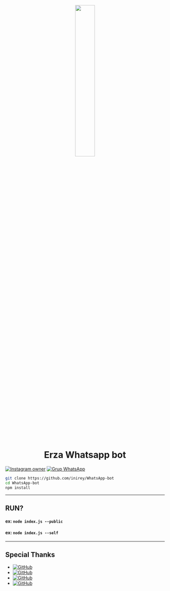 <p align="center">
	<img src="https://i.ibb.co/FBL520L/IMG-20210821-192755.jpg" width="35%" style="margin-left: auto;margin-right: auto;display: block;">
</p>
<h1 align="center">Erza Whatsapp bot</h1>

[![Instagram owner](https://img.shields.io/badge/instagram-25D366?style=for-the-badge&logo=whatsapp&logoColor=white)](https://chat.whatsapp.com/BsC3U7tjBuq6vBXOa4Wh9j)
[![Grup WhatsApp](https://img.shields.io/badge/WhatsApp-25D366?style=for-the-badge&logo=whatsapp&logoColor=white)](https://chat.whatsapp.com/BsC3U7tjBuq6vBXOa4Wh9j)

```bash
git clone https://github.com/inirey/WhatsApp-bot
cd WhatsApp-bot
npm install
```

---------

## RUN?

#### ex: `node index.js --public `
#### ex: `node index.js --self `

---------

## Special Thanks

* <a href="https://github.com/adiwajshing/Baileys"><img alt="GitHub" src="https://img.shields.io/badge/adiwajshing/Baileys%20-%23121011.svg?&style=for-the-badge&logo=github&logoColor=white">
* <a href="https://github.com/Nurutomo"><img alt="GitHub" src="https://img.shields.io/badge/Nurutomo%20-%23121011.svg?&style=for-the-badge&logo=github&logoColor=white">
* <a href="https://github.com/ibnusyawall"><img alt="GitHub" src="https://img.shields.io/badge/ibnusyawall%20-%23121011.svg?&style=for-the-badge&logo=github&logoColor=white">
* <a href="https://github.com/ariffb25"><img alt="GitHub" src="https://img.shields.io/badge/ariffb25%20-%23121011.svg?&style=for-the-badge&logo=github&logoColor=white">
